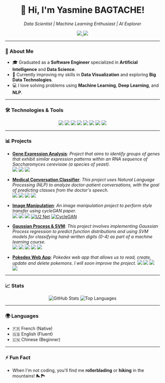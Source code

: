<h1 align="center">🦋 Hi, I'm Yasmine BAGTACHE!</h1>
<p align="center">
  <em>Data Scientist | Machine Learning Enthusiast | AI Explorer</em>
</p>

<p align="center">
  <a href="https://www.linkedin.com/in/yasmine-bagtache">
    <img src="https://img.shields.io/badge/-LinkedIn-blue?style=flat-square&logo=linkedin&logoColor=white" />
  </a>
  <a href="mailto:bagtacheyasmine@yahoo.fr">
    <img src="https://img.shields.io/badge/-Email-c14438?style=flat-square&logo=gmail&logoColor=white" />
  </a>
</p>

---

### 🚀 About Me
- 🎓 Graduated as a **Software Engineer** specialized in **Artificial Intelligence** and **Data Science**.
- 🌱 Currently improving my skills in **Data Visualization** and exploring **Big Data Technologies**.
- 💻 I love solving problems using **Machine Learning**, **Deep Learning**, and **NLP**.

---

### 🛠️ Technologies & Tools

<p align="center">
  <img src="https://img.shields.io/badge/-Python-333333?style=flat&logo=python" />
  <img src="https://img.shields.io/badge/-Pandas-150458?style=flat&logo=pandas" />
  <img src="https://img.shields.io/badge/-Scikit%20Learn-F7931E?style=flat&logo=scikit-learn&logoColor=white" />
  <img src="https://img.shields.io/badge/-TensorFlow-FF6F00?style=flat&logo=tensorflow&logoColor=white" />
  <img src="https://img.shields.io/badge/-PyTorch-EE4C2C?style=flat&logo=pytorch&logoColor=white" />
  <img src="https://img.shields.io/badge/-SQL-4479A1?style=flat&logo=postgresql&logoColor=white" />
  <img src="https://img.shields.io/badge/-Docker-2496ED?style=flat&logo=docker&logoColor=white" />
  <img src="https://img.shields.io/badge/-Git-F05032?style=flat&logo=git&logoColor=white" />
</p>

---

### 📊 Projects

- **[Gene Expression Analysis](https://github.com/PhylibhertBINGLEY/gene-expression-analysis)**: <em>Project that aims to identify groups of genes that exhibit similar expression patterns within an RNA sequence of Saccharomyces cerevisiae (a species of yeast).</em>  
  <img src="https://img.shields.io/badge/-Python-333333?style=flat&logo=python" /> 
  <img src="https://img.shields.io/badge/-Pandas-150458?style=flat&logo=pandas" /> 
  <img src="https://img.shields.io/badge/-NumPy-013243?style=flat&logo=numpy&logoColor=white" />

- **[Medical Conversation Classifier](https://github.com/PhylibhertBINGLEY/medical-conversation-classifier)**: <em>This project uses Natural Language Processing (NLP) to analyze doctor-patient conversations, with the goal of predicting classes from the doctor's speech.</em>  
  <img src="https://img.shields.io/badge/-Python-333333?style=flat&logo=python" /> 
  <img src="https://img.shields.io/badge/-PyTorch-EE4C2C?style=flat&logo=pytorch&logoColor=white" />
  <img src="https://img.shields.io/badge/-Scikit%20Learn-F7931E?style=flat&logo=scikit-learn&logoColor=white" />
  <img src="https://img.shields.io/badge/-Transformers-FFDA79?style=flat&logo=hugging-face&logoColor=black" />

- **[Image Manipulation](https://github.com/PhylibhertBINGLEY/IMX_Final_project)**: <em>An image manipulation project to perform style transfer using cycleGAN paper.</em>  
  <img src="https://img.shields.io/badge/-Python-333333?style=flat&logo=python" />
  <img src="https://img.shields.io/badge/-PyTorch-EE4C2C?style=flat&logo=pytorch&logoColor=white" />
  <img src="https://img.shields.io/badge/-YOLO%20Ultralytics-00FFFF?style=flat&logo=python&logoColor=black" />
  [![U2 Net](https://img.shields.io/badge/-U2%20Net-8A2BE2?style=flat&logo=github&logoColor=white)](https://github.com/nikhilroxtomar/U2-Net-for-Image-Matting-in-TensorFlow)
  [![CycleGAN](https://img.shields.io/badge/-CycleGAN-2F4F4F?style=flat&logo=github&logoColor=white)](https://github.com/junyanz/pytorch-CycleGAN-and-pix2pix)

- **[Gaussian Process & SVM](https://github.com/PhylibhertBINGLEY/machine-learning-gp-svm)**: <em>This project involves implementing Gaussian Process regression to predict function distributions and using SVM models for classifying hand-written digits (0-4) as part of a machine learning course.</em>  
  <img src="https://img.shields.io/badge/-Python-333333?style=flat&logo=python" />
  <img src="https://img.shields.io/badge/-Matplotlib-003B57?style=flat&logo=python" />
  <img src="https://img.shields.io/badge/-NumPy-013243?style=flat&logo=numpy&logoColor=white" />
  <img src="https://img.shields.io/badge/-SciPy-8CAAE6?style=flat&logo=scipy&logoColor=white" />
  <img src="https://img.shields.io/badge/-LibSVM-4B0082?style=flat&logo=python&logoColor=white" />

- **[Pokedex Web App](https://github.com/PhylibhertBINGLEY/pokedex-web-app)**: <em>Pokedex web app that allows us to read, create, update and delete pokemons. I will soon improve the project.</em>
  <img src="https://img.shields.io/badge/-JavaScript-F7DF1E?style=flat&logo=javascript&logoColor=black" />
  <img src="https://img.shields.io/badge/-CSS-1572B6?style=flat&logo=css3&logoColor=white" />
  <img src="https://img.shields.io/badge/-EJS-3F5B8A?style=flat&logo=github&logoColor=white" />
  <img src="https://img.shields.io/badge/-Pokémon-E03C31?style=flat&logo=pokemon&logoColor=white" />

---

### 📈 Stats

<p align="center">
  <img src="https://github-readme-stats.vercel.app/api?username=PhylibhertBINGLEY&show_icons=true&theme=radical" alt="GitHub Stats" />
  <img src="https://github-readme-stats.vercel.app/api/top-langs/?username=PhylibhertBINGLEY&layout=compact&theme=radical" alt="Top Languages" />
</p>

---

### 🌍 Languages

- 🇫🇷 French (Native)
- 🇬🇧 English (Fluent)
- 🇨🇳 Chinese (Beginner)

---

### ⚡ Fun Fact
- When I'm not coding, you'll find me **rollerblading** or **hiking** in the mountains! 🛼🏞️
